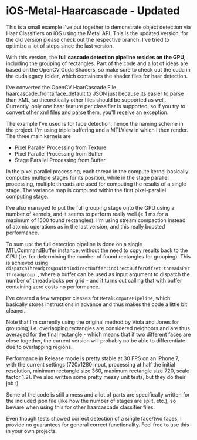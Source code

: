 # iOS-Metal-Haarcascade - Updated

This is a small example I've put together to demonstrate object detection via Haar Classifiers on iOS using the Metal API. This is the updated version, for the old version please check out the respective branch. I've tried to optimize a lot of steps since the last version.

With this version, the **full cascade detection pipeline resides on the GPU**, including the grouping of rectangles. Part of the code and a lot of ideas are based on the OpenCV Cuda Shaders, so make sure to check out the cuda in the cudalegacy folder, which containers the shader files for haar detection.

I've converted the OpenCV HaarCascade File haarcascade_frontalface_default to JSON just because its easier to parse than XML, so theoretically other files should be supported as well. Currently, only one haar feature per classifier is supported, so if you try to convert other xml files and parse them, you'll receive an exception. 

The example I've used is for face detection, hence the naming scheme in the project. I'm using triple buffering and a MTLView in which I then render. The three main kernels are

* Pixel Parallel Processing from Texture
* Pixel Parallel Processing from Buffer
* Stage Parallel Processing from Buffer

In the pixel parallel processing, each thread in the compute kernel basically computes multiple stages for its position, while in the stage parallel processing, multiple threads are used for computing the results of a single stage. The variance map is computed within the first pixel-parallel computing stage. 

I've also managed to put the full grouping stage onto the GPU using a number of kernels, and it seems to perform really well (< 1 ms for a maximum of 1500 found rectangles). I'm using stream compaction instead of atomic operations as in the last version, and this really boosted performance. 

To sum up: the full detection pipeline is done on a single MTLCommandBuffer instance, without the need to copy results back to the CPU (i.e. for determining the number of found rectangles for grouping). This is achieved using `dispatchThreadgroupsWithIndirectBuffer:indirectBufferOffset:threadsPerThreadgroup:`, where a buffer can be used as input argument to dispatch the number of threadblocks per grid - and it turns out calling that with buffer containing zero costs no performance. 

I've created a few wrapper classes for `MetalComputePipeline`, which basically stores instructions in advance and thus makes the code a little bit cleaner.

Note that I'm currently using the original method by Viola and Jones for grouping, i.e. overlapping rectangles are considered neighbors and are thus averaged for the final rectangle - which means that if two different faces are close together, the current version will probably no be able to differentiate due to overlapping regions. 

Performance in Release mode is pretty stable at 30 FPS on an iPhone 7, with the current settings (720x1280 input, processing at half the initial resolution, minimum rectangle size 360, maximum rectangle size 720, scale factor 1.2). I've also written some pretty messy unit tests, but they do their job :)

Some of the code is still a mess and a lot of parts are specifically written for the included json file (like how the number of stages are split, etc.), so beware when using this for other haarcascade classifier files.

Even though tests showed correct detection of a single face/two faces, I provide no guarantees for general correct functionality. Feel free to use this in your own projects. 